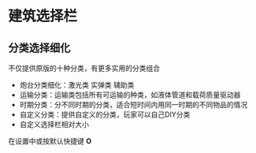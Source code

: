 # 建筑选择栏
## 分类选择细化
不仅提供原版的十种分类，有更多实用的分类组合  
- 炮台分类细化：激光类 实弹类 辅助类
- 运输分类：运输类包括所有可运输的种类，如液体管道和载荷质量驱动器
- 时期分类：分不同时期的分类，适合短时间内用同一时期的不同物品的情况
- 自定义分类：提供自定义的分类，玩家可以自己DIY分类
- 自定义选择栏相对大小

在设置中或按默认快捷键 **O**


